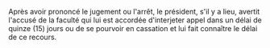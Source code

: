 Après avoir prononcé le jugement ou l'arrêt, le président, s'il y a lieu, avertit l'accusé de la faculté qui lui est accordée d'interjeter appel dans un délai de quinze (15) jours ou de se pourvoir en cassation et lui fait connaître le délai de ce recours.